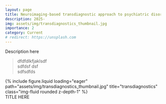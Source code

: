 ```yaml
---
layout: page
title: Neuroimaging-based transdiagnostic approach to psychiatric disorders in adolescents
description: 2025-
img: assets/img/transdiagnostics_thumbnail.jpg
importance: 2
category: Current
# redirect: https://unsplash.com
---
```


Description here

> dfdfdlkfjaklsdf <br> sdfdsf dsf <br> sdfsdfds

<div class="row">
    <div class="col-sm mt-3 mt-md-0">
        {% include figure.liquid loading="eager" path="assets/img/transdiagnostics_thumbnail.jpg" title="transdiagnostics" class="img-fluid rounded z-depth-1" %}
    </div>
</div>
<div class="caption">
    TITLE HERE
</div>
